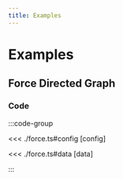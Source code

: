 ```yaml
---
title: Examples
---
```


# Examples

<script setup>
import {config as force} from './force';
</script>

## Force Directed Graph

<ForceDirectedGraphChart
  :options="force.options"
  :data="force.data"
/>

### Code

:::code-group

<<< ./force.ts#config [config]

<<< ./force.ts#data [data]

:::
